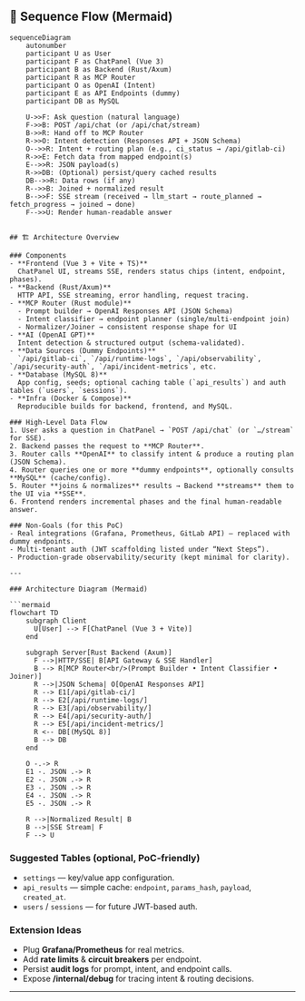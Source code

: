 


## 🔄 Sequence Flow (Mermaid)

```mermaid
sequenceDiagram
    autonumber
    participant U as User
    participant F as ChatPanel (Vue 3)
    participant B as Backend (Rust/Axum)
    participant R as MCP Router
    participant O as OpenAI (Intent)
    participant E as API Endpoints (dummy)
    participant DB as MySQL

    U->>F: Ask question (natural language)
    F->>B: POST /api/chat (or /api/chat/stream)
    B->>R: Hand off to MCP Router
    R->>O: Intent detection (Responses API + JSON Schema)
    O-->>R: Intent + routing plan (e.g., ci_status → /api/gitlab-ci)
    R->>E: Fetch data from mapped endpoint(s)
    E-->>R: JSON payload(s)
    R->>DB: (Optional) persist/query cached results
    DB-->>R: Data rows (if any)
    R-->>B: Joined + normalized result
    B-->>F: SSE stream (received → llm_start → route_planned → fetch_progress → joined → done)
    F-->>U: Render human-readable answer
````

````

## 🏗 Architecture Overview

### Components
- **Frontend (Vue 3 + Vite + TS)**  
  ChatPanel UI, streams SSE, renders status chips (intent, endpoint, phases).
- **Backend (Rust/Axum)**  
  HTTP API, SSE streaming, error handling, request tracing.
- **MCP Router (Rust module)**  
  - Prompt builder → OpenAI Responses API (JSON Schema)  
  - Intent classifier → endpoint planner (single/multi-endpoint join)  
  - Normalizer/Joiner → consistent response shape for UI
- **AI (OpenAI GPT)**  
  Intent detection & structured output (schema-validated).
- **Data Sources (Dummy Endpoints)**  
  `/api/gitlab-ci`, `/api/runtime-logs`, `/api/observability`, `/api/security-auth`, `/api/incident-metrics`, etc.
- **Database (MySQL 8)**  
  App config, seeds; optional caching table (`api_results`) and auth tables (`users`, `sessions`).
- **Infra (Docker & Compose)**  
  Reproducible builds for backend, frontend, and MySQL.

### High-Level Data Flow
1. User asks a question in ChatPanel → `POST /api/chat` (or `…/stream` for SSE).
2. Backend passes the request to **MCP Router**.
3. Router calls **OpenAI** to classify intent & produce a routing plan (JSON Schema).
4. Router queries one or more **dummy endpoints**, optionally consults **MySQL** (cache/config).
5. Router **joins & normalizes** results → Backend **streams** them to the UI via **SSE**.
6. Frontend renders incremental phases and the final human-readable answer.

### Non-Goals (for this PoC)
- Real integrations (Grafana, Prometheus, GitLab API) — replaced with dummy endpoints.
- Multi-tenant auth (JWT scaffolding listed under “Next Steps”).
- Production-grade observability/security (kept minimal for clarity).

---

### Architecture Diagram (Mermaid)

```mermaid
flowchart TD
    subgraph Client
      U[User] --> F[ChatPanel (Vue 3 + Vite)]
    end

    subgraph Server[Rust Backend (Axum)]
      F -->|HTTP/SSE| B[API Gateway & SSE Handler]
      B --> R[MCP Router<br/>(Prompt Builder • Intent Classifier • Joiner)]
      R -->|JSON Schema| O[OpenAI Responses API]
      R --> E1[/api/gitlab-ci/]
      R --> E2[/api/runtime-logs/]
      R --> E3[/api/observability/]
      R --> E4[/api/security-auth/]
      R --> E5[/api/incident-metrics/]
      R <-- DB[(MySQL 8)]
      B --> DB
    end

    O -.-> R
    E1 -. JSON .-> R
    E2 -. JSON .-> R
    E3 -. JSON .-> R
    E4 -. JSON .-> R
    E5 -. JSON .-> R

    R -->|Normalized Result| B
    B -->|SSE Stream| F
    F --> U
````

### Suggested Tables (optional, PoC-friendly)

* `settings` — key/value app configuration.
* `api_results` — simple cache: `endpoint`, `params_hash`, `payload`, `created_at`.
* `users` / `sessions` — for future JWT-based auth.

### Extension Ideas

* Plug **Grafana/Prometheus** for real metrics.
* Add **rate limits** & **circuit breakers** per endpoint.
* Persist **audit logs** for prompt, intent, and endpoint calls.
* Expose **/internal/debug** for tracing intent & routing decisions.

---

